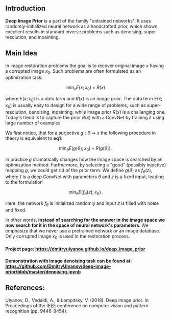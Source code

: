 ## Introduction

**Deep Image Prior** is a part of the family "untrained networks". It uses randomly-initialized neural network as a handcrafted prior, which shown excellent results in standard inverse problems such as denoising, super-resolution, and inpainting.

## Main Idea

In image restoration problems the goal is to recover original image $x$ having a corrupted image $x_0$. Such problems are often formulated as an optimization task: 
        
$$
\min_x E(x; x_0) + R(x)
$$


where $E(x; x_0)$ is a <i>data term</i> and $R(x)$ is an <i>image prior</i>. The data term $E(x; x_0)$ is usually easy to design for a wide range of problems, such as super-resolution, denoising, inpainting, while image prior $R(x)$ is a challenging one. Today's trend is to capture the prior $R(x)$ with a ConvNet by training it using large number of examples. 


We first notice, that for a surjective $g: \theta \mapsto x$ the following procedure in theory is equivalent to **eq1**:
        
$$\min_\theta E(g(\theta); x_0) + R(g(\theta)) \,.$$

In practice $g$ dramatically changes how the image space is searched by an optimization method. Furthermore, by selecting a "good" (possibly injective) mapping $g$, we could get rid of the prior term. We define $g(\theta)$ as $f_\theta(z)$, where $f$ is a deep ConvNet with parameters $\theta$ and $z$ is a fixed input, leading to the formulation

$$\min_\theta E(f_\theta (z); x_0) \,.$$ 

Here, the network $f_\theta$ is initialized randomly and input $z$ is filled with noise and fixed. 

In other words, <b>instead of searching for the answer in the image space we now search for it in the space of neural network's parameters</b>. We emphasize that we never use a pretrained network or an image database. Only corrupted image $x_0$ is used in the restoration process.  

#### Project page: https://dmitryulyanov.github.io/deep_image_prior
#### Demonstration with image denoising task can be found at: https://github.com/DmitryUlyanov/deep-image-prior/blob/master/denoising.ipynb

## References:

Ulyanov, D., Vedaldi, A., & Lempitsky, V. (2018). Deep image prior. In Proceedings of the IEEE conference on computer vision and pattern recognition (pp. 9446-9454).